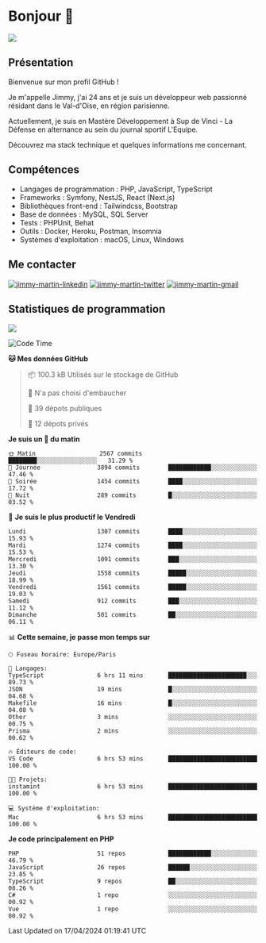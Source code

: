 # Bonjour 👋

![](https://komarev.com/ghpvc/?username=jimmy-martin&color=1a1b27)

## Présentation

Bienvenue sur mon profil GitHub !

Je m'appelle Jimmy, j'ai 24 ans et je suis un développeur web passionné résidant dans le Val-d'Oise, en région parisienne.

Actuellement, je suis en Mastère Développement à Sup de Vinci - La Défense en alternance au sein du journal sportif L'Equipe.

Découvrez ma stack technique et quelques informations me concernant.

## Compétences

- Langages de programmation : PHP, JavaScript, TypeScript
- Frameworks : Symfony, NestJS, React (Next.js)
- Bibliothèques front-end : Tailwindcss, Bootstrap
- Base de données : MySQL, SQL Server
- Tests : PHPUnit, Behat
- Outils : Docker, Heroku, Postman, Insomnia
- Systèmes d'exploitation : macOS, Linux, Windows

## Me contacter

<p>
<a href="https://www.linkedin.com/in/jimmy-martin-dev/" target="_blank"><img align="center" src="https://img.shields.io/badge/-LinkedIn-0077B5?style=for-the-badge&logo=Linkedin&logoColor=white" alt="jimmy-martin-linkedin"/></a>
<a href="https://twitter.com/jimmydev_" target="_blank"><img align="center" src="https://img.shields.io/badge/-Twitter-1DA1F2?style=for-the-badge&logo=Twitter&logoColor=white" alt="jimmy-martin-twitter"/></a>
<a href="mailto:jimmy.martin952@gmail.com" target="_blank"><img align="center" src="https://img.shields.io/badge/gmail-D14836?style=for-the-badge&logo=gmail&logoColor=white" alt="jimmy-martin-gmail"/></a>
</p>

## Statistiques de programmation

<a href="https://github-readme-stats.vercel.app/api/top-langs/?username=jimmy-martin&layout=compact">
  <img align="center" src="https://github-readme-stats.vercel.app/api/top-langs/?username=jimmy-martin&layout=compact"/>
</a>

<!--START_SECTION:waka-->
![Code Time](http://img.shields.io/badge/Code%20Time-1%2C982%20hrs%2012%20mins-blue)

**🐱 Mes données GitHub** 

> 📦 100.3 kB Utilisés sur le stockage de GitHub 
 > 
> 🚫 N'a pas choisi d'embaucher
 > 
> 📜 39 dépots publiques 
 > 
> 🔑 12 dépots privés 
 > 
**Je suis un 🐤 du matin** 

```text
🌞 Matin                  2567 commits        ████████░░░░░░░░░░░░░░░░░   31.29 % 
🌆 Journée                3894 commits        ████████████░░░░░░░░░░░░░   47.46 % 
🌃 Soirée                 1454 commits        ████░░░░░░░░░░░░░░░░░░░░░   17.72 % 
🌙 Nuit                   289 commits         █░░░░░░░░░░░░░░░░░░░░░░░░   03.52 % 
```
📅 **Je suis le plus productif le Vendredi** 

```text
Lundi                    1307 commits        ████░░░░░░░░░░░░░░░░░░░░░   15.93 % 
Mardi                    1274 commits        ████░░░░░░░░░░░░░░░░░░░░░   15.53 % 
Mercredi                 1091 commits        ███░░░░░░░░░░░░░░░░░░░░░░   13.30 % 
Jeudi                    1558 commits        █████░░░░░░░░░░░░░░░░░░░░   18.99 % 
Vendredi                 1561 commits        █████░░░░░░░░░░░░░░░░░░░░   19.03 % 
Samedi                   912 commits         ███░░░░░░░░░░░░░░░░░░░░░░   11.12 % 
Dimanche                 501 commits         ██░░░░░░░░░░░░░░░░░░░░░░░   06.11 % 
```


📊 **Cette semaine, je passe mon temps sur** 

```text
🕑︎ Fuseau horaire: Europe/Paris

💬 Langages: 
TypeScript               6 hrs 11 mins       ██████████████████████░░░   89.73 % 
JSON                     19 mins             █░░░░░░░░░░░░░░░░░░░░░░░░   04.68 % 
Makefile                 16 mins             █░░░░░░░░░░░░░░░░░░░░░░░░   04.08 % 
Other                    3 mins              ░░░░░░░░░░░░░░░░░░░░░░░░░   00.75 % 
Prisma                   2 mins              ░░░░░░░░░░░░░░░░░░░░░░░░░   00.62 % 

🔥 Éditeurs de code: 
VS Code                  6 hrs 53 mins       █████████████████████████   100.00 % 

🐱‍💻 Projets: 
instamint                6 hrs 53 mins       █████████████████████████   100.00 % 

💻 Système d'exploitation: 
Mac                      6 hrs 53 mins       █████████████████████████   100.00 % 
```

**Je code principalement en PHP** 

```text
PHP                      51 repos            ████████████░░░░░░░░░░░░░   46.79 % 
JavaScript               26 repos            ██████░░░░░░░░░░░░░░░░░░░   23.85 % 
TypeScript               9 repos             ██░░░░░░░░░░░░░░░░░░░░░░░   08.26 % 
C#                       1 repo              ░░░░░░░░░░░░░░░░░░░░░░░░░   00.92 % 
Vue                      1 repo              ░░░░░░░░░░░░░░░░░░░░░░░░░   00.92 % 
```




 Last Updated on 17/04/2024 01:19:41 UTC
<!--END_SECTION:waka-->


